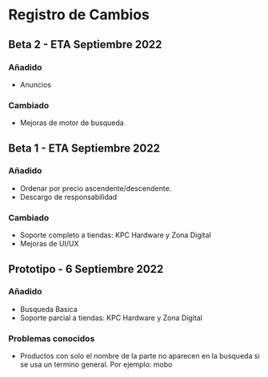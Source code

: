 # Registro de Cambios

## **Beta 2** - ETA Septiembre 2022
### Añadido
- Anuncios
### Cambiado
- Mejoras de motor de busqueda

## **Beta 1** - ETA Septiembre 2022
### Añadido
- Ordenar por precio ascendente/descendente.
- Descargo de responsabilidad
### Cambiado
- Soporte completo a tiendas: KPC Hardware y Zona Digital
- Mejoras de UI/UX

## **Prototipo** - 6 Septiembre 2022
### Añadido
- Busqueda Basica
- Soporte parcial a tiendas: KPC Hardware y Zona Digital

### Problemas conocidos
- Productos con solo el nombre de la parte no aparecen en la busqueda si se usa un termino general. Por ejemplo: mobo

